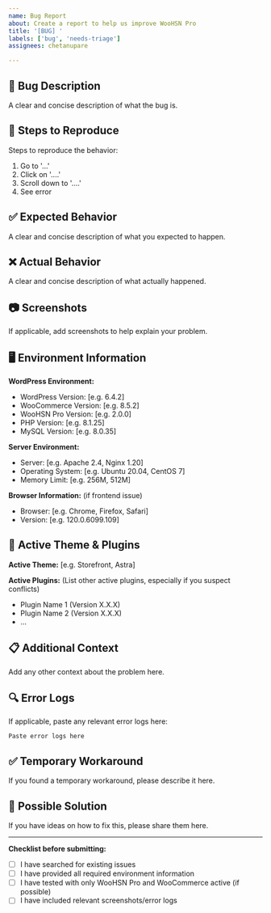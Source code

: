 ```yaml
---
name: Bug Report
about: Create a report to help us improve WooHSN Pro
title: '[BUG] '
labels: ['bug', 'needs-triage']
assignees: chetanupare

---
```


## 🐛 Bug Description
A clear and concise description of what the bug is.

## 🔄 Steps to Reproduce
Steps to reproduce the behavior:
1. Go to '...'
2. Click on '....'
3. Scroll down to '....'
4. See error

## ✅ Expected Behavior
A clear and concise description of what you expected to happen.

## ❌ Actual Behavior
A clear and concise description of what actually happened.

## 📷 Screenshots
If applicable, add screenshots to help explain your problem.

## 🖥️ Environment Information
**WordPress Environment:**
- WordPress Version: [e.g. 6.4.2]
- WooCommerce Version: [e.g. 8.5.2]
- WooHSN Pro Version: [e.g. 2.0.0]
- PHP Version: [e.g. 8.1.25]
- MySQL Version: [e.g. 8.0.35]

**Server Environment:**
- Server: [e.g. Apache 2.4, Nginx 1.20]
- Operating System: [e.g. Ubuntu 20.04, CentOS 7]
- Memory Limit: [e.g. 256M, 512M]

**Browser Information:** (if frontend issue)
- Browser: [e.g. Chrome, Firefox, Safari]
- Version: [e.g. 120.0.6099.109]

## 🎨 Active Theme & Plugins
**Active Theme:** [e.g. Storefront, Astra]

**Active Plugins:** (List other active plugins, especially if you suspect conflicts)
- Plugin Name 1 (Version X.X.X)
- Plugin Name 2 (Version X.X.X)
- ...

## 📋 Additional Context
Add any other context about the problem here.

## 🔍 Error Logs
If applicable, paste any relevant error logs here:
```
Paste error logs here
```

## ✅ Temporary Workaround
If you found a temporary workaround, please describe it here.

## 📝 Possible Solution
If you have ideas on how to fix this, please share them here.

---

**Checklist before submitting:**
- [ ] I have searched for existing issues
- [ ] I have provided all required environment information
- [ ] I have tested with only WooHSN Pro and WooCommerce active (if possible)
- [ ] I have included relevant screenshots/error logs